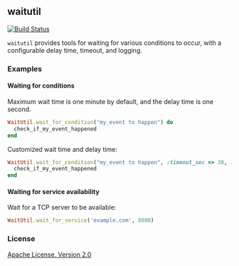 ## waitutil

[![Build Status](https://travis-ci.org/mbautin/waitutil.png?branch=master)](https://travis-ci.org/mbautin/waitutil)

`waitutil` provides tools for waiting for various conditions to occur, with a configurable
delay time, timeout, and logging.

### Examples

#### Waiting for conditions

Maximum wait time is one minute by default, and the delay time is one second.
```ruby
WaitUtil.wait_for_condition("my_event to happen") do
  check_if_my_event_happened
end
```

Customized wait time and delay time:
```ruby
WaitUtil.wait_for_condition("my_event to happen", :timeout_sec => 30, :delay_sec => 0.5) do
  check_if_my_event_happened
end
```

#### Waiting for service availability

Wait for a TCP server to be available:
```ruby
WaitUtil.wait_for_service('example.com', 8080)
```

### License

[Apache License, Version 2.0](http://www.apache.org/licenses/LICENSE-2.0.html)
